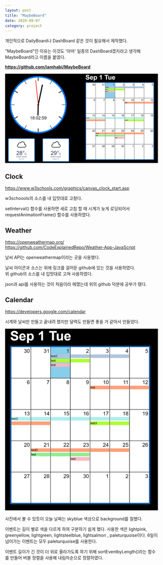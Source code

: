 ```yaml
---
layout: post
title: "MaybeBoard"
date: 2020-09-07
category: project
---
```


개인적으로 DailyBoard나 DashBoard 같은 것이 필요해서 제작했다.  

"MaybeBoard"인 이유는 이것도 '아마' 일종의 DashBoard겠지라고 생각해 MaybeBoard라고 이름을 붙였다.

**<https://github.com/iamhabi/MaybeBoard>**

![](/media/MaybeBoard/MaybeBoard.png)


## Clock

<https://www.w3schools.com/graphics/canvas_clock_start.asp>

w3schoools의 소스를 내 입맛대로 고쳤다.

setInterval() 함수를 사용하면 새로 고침 할 때 시계가 늦게 로딩되어서 requestAnimationFrame() 함수를 사용하였다.

## Weather

<https://openweathermap.org/>  
<https://github.com/CodeExplainedRepo/Weather-App-JavaScript>

날씨 API는 openweathermap이라는 곳을 사용했다.  

날씨 아이콘과 소스는 위에 링크를 걸어둔 github에 있는 것을 사용하였다.  
위 github의 소스를 내 입맛대로 고쳐 사용하였다.

json과 api를 사용하는 것이 처음이라 헤맸는데 위의 github 덕분에 공부가 됐다.

## Calendar

<https://developers.google.com/calendar>

시계와 날씨만 만들고 끝내려 했지만 달력도 만들면 좋을 거 같아서 만들었다.

![](/media/MaybeBoard/calendar.png)

사진에서 볼 수 있듯이 오늘 날짜는 skyblue 색상으로 background를 칠했다.  

이벤트는 길이 별로 색을 다르게 하여 구분하기 쉽게 했다. 사용한 색은 lightpink, greenyellow, lightgreen, lightsteelblue, lightsalmon , paleturquoise이다. 6일이 넘어가는 이벤트는 모두 paleturquoise를 사용한다.  

이벤트 길이가 긴 것이 더 위로 올라가도록 하기 위해 sortEventbyLength()라는 함수를 만들어 버블 정렬을 사용해 내림차순으로 정렬하였다.